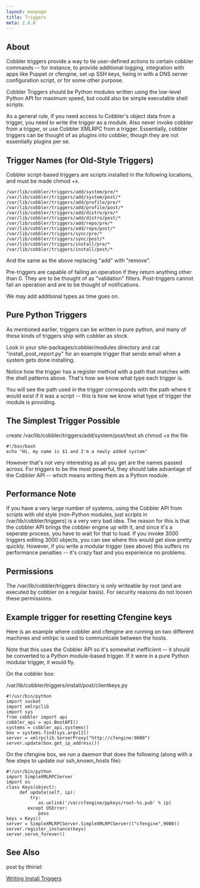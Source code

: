 ```yaml
---
layout: manpage
title: Triggers
meta: 2.8.0
---
```

## About

Cobbler triggers provide a way to tie user-defined actions to
certain cobbler commands -- for instance, to provide additional
logging, integration with apps like Puppet or cfengine, set up SSH
keys, tieing in with a DNS server configuration script, or for some
other purpose.

Cobbler Triggers should be Python modules written using the low-level
Python API for maximum speed, but could also be simple executable shell
scripts.

As a general rule, if you need access to Cobbler's object data from
a trigger, you need to write the trigger as a module. Also never
invoke cobbler from a trigger, or use Cobbler XMLRPC from a
trigger. Essentially, cobbler triggers can be thought of as plugins
into cobbler, though they are not essentially plugins per se.

## Trigger Names (for Old-Style Triggers)

Cobbler script-based triggers are scripts installed in the
following locations, and must be made chmod +x.

    /var/lib/cobbler/triggers/add/system/pre/*
    /var/lib/cobbler/triggers/add/system/post/*
    /var/lib/cobbler/triggers/add/profile/pre/*
    /var/lib/cobbler/triggers/add/profile/post/*
    /var/lib/cobbler/triggers/add/distro/pre/*
    /var/lib/cobbler/triggers/add/distro/post/*
    /var/lib/cobbler/triggers/add/repo/pre/*
    /var/lib/cobbler/triggers/add/repo/post/*
    /var/lib/cobbler/triggers/sync/pre/*
    /var/lib/cobbler/triggers/sync/post/*
    /var/lib/cobbler/triggers/install/pre/*
    /var/lib/cobbler/triggers/install/post/*

And the same as the above replacing "add" with "remove".

Pre-triggers are capable of failing an operation if they return
anything other than 0. They are to be thought of as "validation"
filters. Post-triggers cannot fail an operation and are to be
thought of notifications.

We may add additional types as time goes on.

## Pure Python Triggers

As mentioned earlier, triggers can be written in pure python, and
many of these kinds of triggers ship with cobbler as stock.

Look in your site-packages/cobbler/modules directory and cat
"install\_post\_report.py" for an example trigger that sends email
when a system gets done installing.

Notice how the trigger has a register method with a path that
matches with the shell patterns above. That's how we know what type
each trigger is.

You will see the path used in the trigger corresponds with the path
where it would exist if it was a script -- this is how we know what
type of trigger the module is providing.

## The Simplest Trigger Possible

create /var/lib/cobbler/triggers/add/system/post/test.sh chmod +x
the file

    #!/bin/bash
    echo "Hi, my name is $1 and I'm a newly added system"

However that's not very interesting as all you get are the names
passed across. For triggers to be the most powerful, they should
take advantage of the Cobbler API -- which means writing them as a
Python module.

## Performance Note

If you have a very large number of systems, using the Cobbler API
from scripts with old style (non-Python modules, just scripts in
/var/lib/cobbler/triggers) is a very very bad idea. The reason for
this is that the cobbler API brings the cobbler engine up with it,
and since it's a seperate process, you have to wait for that to
load. If you invoke 3000 triggers editing 3000 objects, you can see
where this would get slow pretty quickly. However, if you write a
modular trigger (see above) this suffers no performance penalties
-- it's crazy fast and you experience no problems.

## Permissions

The /var/lib/cobbler/triggers directory is only writeable by root
(and are executed by cobbler on a regular basis). For security
reasons do not loosen these permissions.

## Example trigger for resetting Cfengine keys

Here is an example where cobbler and cfengine are running on two
different machines and xmlrpc is used to communicate between the
hosts.

Note that this uses the Cobbler API so it's somewhat inefficient --
it should be converted to a Python module-based trigger. If it were
in a pure Python modular trigger, it would fly.

On the cobbler box:

/var/lib/cobbler/triggers/install/post/clientkeys.py

    #!/usr/bin/python
    import socket
    import xmlrpclib
    import sys
    from cobbler import api
    cobbler_api = api.BootAPI()
    systems = cobbler_api.systems()
    box = systems.find(sys.argv[2])
    server = xmlrpclib.ServerProxy("http://cfengine:9000")
    server.update(box.get_ip_address())

On the cfengine box, we run a daemon that does the following (along
with a few steps to update our ssh\_known\_hosts file):

    #!/usr/bin/python
    import SimpleXMLRPCServer
    import os
    class Keys(object):
         def update(self, ip):
             try:
                os.unlink('/var/cfengine/ppkeys/root-%s.pub' % ip)
            except OSError:
                pass
    keys = Keys()
    server = SimpleXMLRPCServer.SimpleXMLRPCServer(("cfengine",9000))
    server.register_instance(keys)
    server.serve_forever()

## See Also

post by Ithiriel:

[Writing Install Triggers](http://www.ithiriel.com/content/2010/03/29/writing-install-triggers-cobbler)

